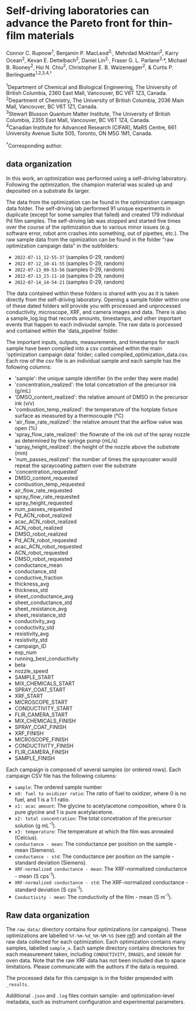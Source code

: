 # Self-driving laboratories can advance the Pareto front for thin-film materials
Connor C. Rupnow<sup>1</sup>, Benjamin P. MacLeod<sup>2,</sup>, Mehrdad Mokhtari<sup>2</sup>, Karry Ocean<sup>2</sup>, Kevan E. Dettelbach<sup>2</sup>,     Daniel Lin<sup>2,</sup>, Fraser G. L. Parlane<sup>2,</sup>\*, Michael B. Rooney<sup>2</sup>, Hsi N. Chiu<sup>2</sup>, Christopher E. B. Waizenegger<sup>2</sup>,  & Curtis P. Berlinguette<sup>1,2,3,4,†</sup>

<sup>1</sup>Department of Chemical and Biological Engineering, The University of British Columbia, 2360 East Mall, Vancouver, BC V6T 1Z3, Canada. \
<sup>2</sup>Department of Chemistry, The University of British Columbia, 2036 Main Mall, Vancouver, BC V6T 1Z1, Canada. \
<sup>3</sup>Stewart Blusson Quantum Matter Institute, The University of British Columbia, 2355 East Mall, Vancouver, BC V6T 1Z4, Canada. \
<sup>4</sup>Canadian Institute for Advanced Research (CIFAR), MaRS Centre, 661 University Avenue Suite 505, Toronto, ON M5G 1M1, Canada.
  
<sup>†</sup>Corresponding author.

## data organization

In this work, an optimization was performed using a self-driving laboratory. Following the optimization, the champion material was scaled up and deposited on a substrate 8x larger. 

The data from the optimization can be found in the optimization campaign data folder. The self-driving lab performed 91 unique experiments in duplicate (except for some samples that failed) and created 179 individual Pd film samples. The self-driving lab was stopped and started five times over the course of the optimization due to various minor issues (e.g. software error, robot arm crashes into something, out of pipettes, etc.). The raw sample data from the opimization can be found in the folder "raw optimization campaign data" in the subfolders:

* `2022-07-11_12-55-37` (samples 0-29, random)
* `2022-07-12_10-41-55` (samples 0-29, random)
* `2022-07-13_09-53-56` (samples 0-29, random)
* `2022-07-13_23-11-10` (samples 0-29, random)
* `2022-07-14_14-54-21` (samples 0-29, random)

The data contained within these folders is shared with you as it is taken directly from the self-driving laboratory. Opening a sample folder within one of these dated folders will provide you with processed and unprocessed conductivity, microscope, XRF, and camera images and data. There is also a sample_log.log that records amounts, timestamps, and other important events that happen to each indiviudal sample. The raw data is porcessed and contained within the 'data_pipeline' folder.

The important inputs, outputs, measurements, and timestamps for each sample have been compiled into a csv contained within the main 'optimization campaign data' folder; called compiled_optimization_data.csv. Each row of the csv file is an individual sample and each sample has the following columns: 
* 'sample': the unique sample identifier (in the order they were made)
* 'concentration_realized': the total concetration of the precursor ink (g/mL)
* 'DMSO_content_realized': the relative amount of DMSO in the precursor ink (v/v)
* 'combustion_temp_realized': the temperature of the hotplate fixture surface as measured by a thermocouple (°C)
* 'air_flow_rate_realized': the relative amount that the airflow valve was open (%)
* 'spray_flow_rate_realized': the flowrate of the ink out of the spray nozzle as determined by the syringe pump (mL/s)
* 'spray_height_realized': the height of the nozzle above the substrate (mm)
* 'num_passes_realized': the number of times the spraycoater would repeat the spraycoating pattern over the substrate
* 'concentration_requested'
* DMSO_content_requested
* combustion_temp_requested
* air_flow_rate_requested
* spray_flow_rate_requested
* spray_height_requested
* num_passes_requested
* Pd_ACN_robot_realized
* acac_ACN_robot_realized
* ACN_robot_realized
* DMSO_robot_realized
* Pd_ACN_robot_requested
* acac_ACN_robot_requested
* ACN_robot_requested
* DMSO_robot_requested
* conductance_mean
* conductance_std
* conductive_fraction
* thickness_avg
* thickness_std
* sheet_conductance_avg
* sheet_conductance_std
* sheet_resistance_avg
* sheet_resistance_std
* conductivity_avg
* conductivity_std
* resistivity_avg
* resistivity_std
* campaign_ID
* exp_num
* running_best_conductivity
* beta
* nozzle_speed
* SAMPLE_START	
* MIX_CHEMICALS_START	
* SPRAY_COAT_START	
* XRF_START	
* MICROSCOPE_START	
* CONDUCTIVITY_START	
* FLIR_CAMERA_START	
* MIX_CHEMICALS_FINISH	
* SPRAY_COAT_FINISH	
* XRF_FINISH	
* MICROSCOPE_FINISH	
* CONDUCTIVITY_FINISH	
* FLIR_CAMERA_FINISH	
* SAMPLE_FINISH

 
Each campaign is composed of several samples (or ordered rows). Each campaign CSV file has the following columns: 
 * `sample`: The ordered sample number 
 * `x0: fuel to oxidizer ratio`: The ratio of fuel to oxidizer, where 0 is no fuel, and 1 is a 1:1 ratio. 
 * `x1: acac amount`: The glycine to acetylacetone composition, where 0 is pure glycine and 1 is pure acetylacetone.
 * `x2: total concentration`: The total concetration of the precursor solution (g mL<sup>-1</sup>).
 * `x3: temperature`: The temperature at which the film was annealed (Celcius).
 * `conductance - mean`: The conductance per position on the sample - mean (Siemens).
 * `conductance - std`: The conductance per position on the sample - standard deviation (Siemens).
 * `XRF-normalized conductance - mean`: The XRF-normalized conductance - mean (S cps<sup>-1</sup>). 
 * `XRF-normalized conductance - std`: The XRF-normalized conductance - standard deviation (S cps<sup>-1</sup>).
 * `Conductivity - mean`: The conductivity of the film - mean (S m<sup>-1</sup>).

## Raw data organization

The `raw_data/` directory contains four optimizations (or campaigns). These optimizations are labelled `%Y-%m-%d_%H-%M-%S` (see [ref](https://strftime.org/)) and contain all the raw data collected for each optimization. Each optimization contains many samples, labelled `sample_x`. Each sample directory contains directories for each measurement taken, including `CONDUCTIVITY`, `IMAGES`, and `SENSOR` for oven data. Note that the raw XRF data has not been included due to space limitations. Please communicate with the authors if the data is required.

The processed data for this campaign is in the folder prepended with `_results`.

Additional `.json` and `.log` files contain sample- and optimization-level metadata, such as instrument configuration and experimental parameters.


  
